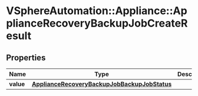 # VSphereAutomation::Appliance::ApplianceRecoveryBackupJobCreateResult

## Properties
Name | Type | Description | Notes
------------ | ------------- | ------------- | -------------
**value** | [**ApplianceRecoveryBackupJobBackupJobStatus**](ApplianceRecoveryBackupJobBackupJobStatus.md) |  | 


